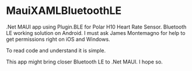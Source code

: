 # MauiXAMLBluetoothLE

.Net MAUI app using Plugin.BLE for Polar H10 Heart Rate Sensor. Bluetooth LE working solution on Android. I must ask James Montemagno for help to get permissions right on iOS and Windows.

To read code and understand it is simple.

This app might bring closer Bluetooth LE to .Net MAUI. I hope so.
